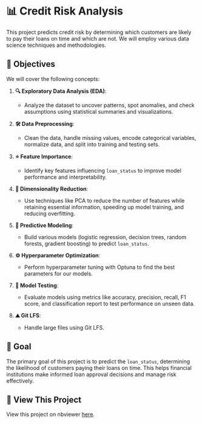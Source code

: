# 📊 Credit Risk Analysis

This project predicts credit risk by determining which customers are likely to pay their loans on time and which are not. We will employ various data science techniques and methodologies.

## 🎯 Objectives

We will cover the following concepts:

1. **🔍 Exploratory Data Analysis (EDA)**:
   - Analyze the dataset to uncover patterns, spot anomalies, and check assumptions using statistical summaries and visualizations.

2. **🛠️ Data Preprocessing**:
   - Clean the data, handle missing values, encode categorical variables, normalize data, and split into training and testing sets.

3. **⭐ Feature Importance**:
   - Identify key features influencing `loan_status` to improve model performance and interpretability.

4. **🔽 Dimensionality Reduction**:
   - Use techniques like PCA to reduce the number of features while retaining essential information, speeding up model training, and reducing overfitting.

5. **🤖 Predictive Modeling**:
   - Build various models (logistic regression, decision trees, random forests, gradient boosting) to predict `loan_status`.

6. **⚙️ Hyperparameter Optimization**:
   - Perform hyperparameter tuning with Optuna to find the best parameters for our models.

7. **🧪 Model Testing**:
   - Evaluate models using metrics like accuracy, precision, recall, F1 score, and classification report to test performance on unseen data.
  
8. **⛰️ Git LFS**:
   - Handle large files using Git LFS.

## 🎯 Goal

The primary goal of this project is to predict the `loan_status`, determining the likelihood of customers paying their loans on time. This helps financial institutions make informed loan approval decisions and manage risk effectively.

## 📸 View This Project
View this project on nbviewer [here]().
